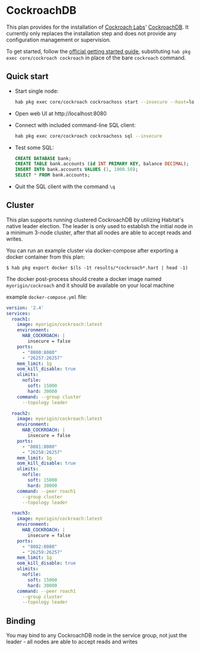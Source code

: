 # CockroachDB

This plan provides for the installation of [Cockroach Labs](https://www.cockroachlabs.com)' [CockroachDB](https://github.com/cockroachdb/cockroach). It currently only replaces the installation step and does not provide any configuration management or supervision.

To get started, follow the [official getting started guide](https://www.cockroachlabs.com/docs/stable/start-a-local-cluster.html), substituting `hab pkg exec core/cockroach cockroach` in place of the bare `cockroach` command.

## Quick start

- Start single node:

    ```bash
    hab pkg exec core/cockroach cockroachoss start --insecure --host=localhost &
    ```
- Open web UI at http://localhost:8080
- Connect with included command-line SQL client:

    ```bash
    hab pkg exec core/cockroach cockroachoss sql --insecure
    ```
- Test some SQL:

    ```sql
    CREATE DATABASE bank;
    CREATE TABLE bank.accounts (id INT PRIMARY KEY, balance DECIMAL);
    INSERT INTO bank.accounts VALUES (1, 1000.50);
    SELECT * FROM bank.accounts;
    ```

- Quit the SQL client with the command `\q`

## Cluster

This plan supports running clustered CockroachDB by utilizing Habitat's native leader election. The leader is only used to establish the initial node in a minimum 3-node cluster, after that all nodes are able to accept reads and writes.

You can run an example cluster via docker-compose after exporting a docker container from this plan:
```
$ hab pkg export docker $(ls -1t results/*cockroach*.hart | head -1)
```

The docker post-process should create a docker image named `myorigin/cockroach` and it should be available on your local machine

example `docker-compose.yml` file:

```yaml
version: '2.4'
services:
  roach1:
    image: myorigin/cockroach:latest
    environment:
      HAB_COCKROACH: |
        insecure = false
    ports:
      - "8080:8080"
      - "26257:26257"
    mem_limit: 1g
    oom_kill_disable: true
    ulimits:
      nofile:
        soft: 15000
        hard: 30000
    command: --group cluster
      --topology leader

  roach2:
    image: myorigin/cockroach:latest
    environment:
      HAB_COCKROACH: |
        insecure = false
    ports:
      - "8081:8080"
      - "26258:26257"
    mem_limit: 1g
    oom_kill_disable: true
    ulimits:
      nofile:
        soft: 15000
        hard: 30000
    command: --peer roach1
      --group cluster
      --topology leader

  roach3:
    image: myorigin/cockroach:latest
    environment:
      HAB_COCKROACH: |
        insecure = false
    ports:
      - "8082:8080"
      - "26259:26257"
    mem_limit: 1g
    oom_kill_disable: true
    ulimits:
      nofile:
        soft: 15000
        hard: 30000
    command: --peer roach1
      --group cluster
      --topology leader
```

## Binding

You may bind to any CockroachDB node in the service group, not just the leader - all nodes are able to accept reads and writes
